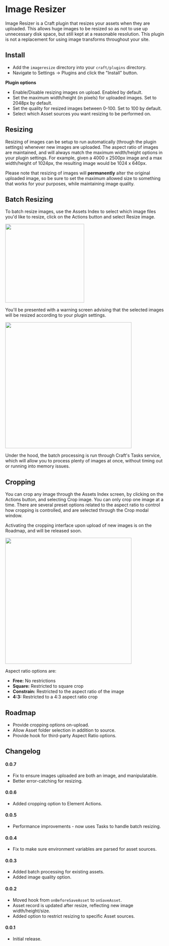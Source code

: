 # Image Resizer

Image Resizer is a Craft plugin that resizes your assets when they are uploaded. This allows huge images to be resized so as not to use up unnecessary disk space, but still kept at a reasonable resolution. This plugin is not a replacement for using image transforms throughout your site.

## Install

- Add the `imageresize` directory into your `craft/plugins` directory.
- Navigate to Settings -> Plugins and click the "Install" button.

**Plugin options**

- Enable/Disable resizing images on upload. Enabled by default.
- Set the maximum width/height (in pixels) for uploaded images. Set to 2048px by default.
- Set the quality for resized images between 0-100. Set to 100 by default.
- Select which Asset sources you want resizing to be performed on.


## Resizing

Resizing of images can be setup to run automatically (through the plugin settings) whenever new images are uploaded. The aspect ratio of images are maintained, and will always match the maximum width/height options in your plugin settings. For example, given a 4000 x 2500px image and a max width/height of 1024px, the resulting image would be 1024 x 640px.

Please note that resizing of images will **permanently** alter the original uploaded image, so be sure to set the maximum allowed size to something that works for your purposes, while maintaining image quality.


## Batch Resizing

To batch resize images, use the Assets Index to select which image files you'd like to resize, click on the Actions button and select Resize image.

<img src="https://raw.githubusercontent.com/engram-design/ImageResizer/master/screenshots/elementactions.png" width="250" />

You'll be presented with a warning screen advising that the selected images will be resized according to your plugin settings.

<img src="https://raw.githubusercontent.com/engram-design/ImageResizer/master/screenshots/resizeelementaction.png" width="400" />

Under the hood, the batch processing is run through Craft's Tasks service, which will allow you to process plenty of images at once, without timing out or running into memory issues.


## Cropping

You can crop any image through the Assets Index screen, by clicking on the Actions button, and selecting Crop image. You can only crop one image at a time. There are several preset options related to the aspect ratio to control how cropping is controlled, and are selected through the Crop modal window.

Activating the cropping interface upon upload of new images is on the Roadmap, and will be released soon.

<img src="https://raw.githubusercontent.com/engram-design/ImageResizer/master/screenshots/cropping.png" width="400" />

Aspect ratio options are:

- **Free:** No restrictions 
- **Square:** Restricted to square crop
- **Constrain:** Restricted to the aspect ratio of the image
- **4:3:** Restricted to a 4:3 aspect ratio crop


## Roadmap

- Provide cropping options on-upload.
- Allow Asset folder selection in addition to source.
- Provide hook for third-party Aspect Ratio options.


## Changelog

#### 0.0.7

- Fix to ensure images uploaded are both an image, and manipulatable.
- Better error-catching for resizing.

#### 0.0.6

- Added cropping option to Element Actions.

#### 0.0.5

- Performance improvements - now uses Tasks to handle batch resizing.

#### 0.0.4

- Fix to make sure environment variables are parsed for asset sources.

#### 0.0.3

- Added batch processing for existing assets.
- Added image quality option.

#### 0.0.2

- Moved hook from `onBeforeSaveAsset` to `onSaveAsset`.
- Asset record is updated after resize, reflecting new image width/height/size.
- Added option to restrict resizing to specific Asset sources.

#### 0.0.1

- Initial release.
